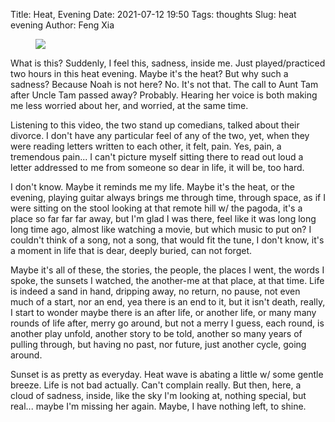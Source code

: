 Title: Heat, Evening
Date: 2021-07-12 19:50
Tags: thoughts
Slug: heat evening
Author: Feng Xia

<figure class="col s12">
  <img src="images/DSC_1260266.JPG"/>
</figure>

What is this? Suddenly, I feel this, sadness, inside me. Just
played/practiced two hours in this heat evening. Maybe it's the heat?
But why such a sadness? Because Noah is not here? No. It's not
that. The call to Aunt Tam after Uncle Tam passed away?
Probably. Hearing her voice is both making me less worried about her,
and worried, at the same time.

Listening to this video, the two stand up comedians, talked about
their divorce. I don't have any particular feel of any of the two,
yet, when they were reading letters written to each other, it felt,
pain. Yes, pain, a tremendous pain... I can't picture myself sitting
there to read out loud a letter addressed to me from someone so dear
in life, it will be, too hard.

I don't know. Maybe it reminds me my life. Maybe it's the heat, or the
evening, playing guitar always brings me through time, through space,
as if I were sitting on the stool looking at that remote hill w/ the
pagoda, it's a place so far far far away, but I'm glad I was there,
feel like it was long long long time ago, almost like watching a
movie, but which music to put on? I couldn't think of a song, not a
song, that would fit the tune, I don't know, it's a moment in life
that is dear, deeply buried, can not forget.

Maybe it's all of these, the stories, the people, the places I went,
the words I spoke, the sunsets I watched, the another-me at that
place, at that time. Life is indeed a sand in hand, dripping away, no
return, no pause, not even much of a start, nor an end, yea there is
an end to it, but it isn't death, really, I start to wonder maybe
there is an after life, or another life, or many many rounds of life
after, merry go around, but not a merry I guess, each round, is
another play unfold, another story to be told, another so many years
of pulling through, but having no past, nor future, just another
cycle, going around.

Sunset is as pretty as everyday. Heat wave is abating a little w/ some
gentle breeze. Life is not bad actually. Can't complain really. But
then, here, a cloud of sadness, inside, like the sky I'm looking at,
nothing special, but real... maybe I'm missing her again. Maybe, I
have nothing left, to shine.

[1]: https://www.youtube.com/watch?v=i97RBVAQHd0
